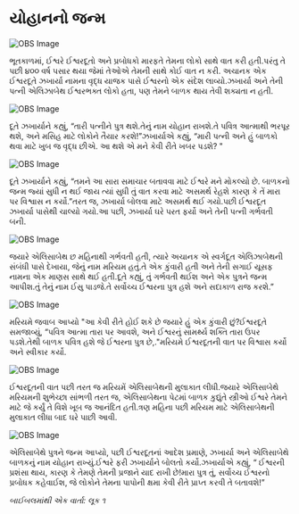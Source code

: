 # યોહાનનો જન્મ

![OBS Image](https://cdn.door43.org/obs/jpg/360px/obs-en-22-01.jpg)

ભૂતકાળમાં, ઈશ્વરે ઈશ્વરદૂતો અને પ્રબોધકો મારફતે તેમના લોકો સાથે વાત કરી હતી.પરંતુ તે પછી ૪૦૦ વર્ષ પસાર થયા જેમાં તેઓએ તેમની સાથે કોઈ વાત ન કરી. અચાનક એક ઈશ્વરદૂતે ઝખાર્યા નામના વૃદ્ધ યાજક પાસે ઈશ્વરનો એક સંદેશ લાવ્યો.ઝખાર્યા અને તેની પત્ની એલિઝાબેથ ઈશ્વરભક્ત લોકો હતા, પણ તેમને બાળક થાય તેવી શક્યતા ન હતી.

![OBS Image](https://cdn.door43.org/obs/jpg/360px/obs-en-22-02.jpg)

દૂતે ઝખાર્યાને કહ્યું, “તારી પત્નીને પુત્ર થશે.તેનું નામ યોહાન રાખશે.તે પવિત્ર આત્માથી ભરપૂર થશે, અને મસિહ માટે લોકોને તૈયાર કરશે!”ઝખાર્યાએ કહ્યું, “મારી પત્ની અને હું બાળકો થવા માટે ખુબ જ વૃદ્ધ છીએ. આ થશે એ મને કેવી રીતે ખબર પડશે? "

![OBS Image](https://cdn.door43.org/obs/jpg/360px/obs-en-22-03.jpg)

દૂતે ઝખાર્યાને કહ્યું, “તમને આ સારા સમાચાર બતાવવા માટે ઈશ્વરે મને  મોકલ્યો છે. બાળકનો જન્મ જ્યાં સુધી ન થઈ જાય ત્યાં સુધી તું વાત કરવા માટે અસમર્થ રેહશે કારણ કે તેં મારા પર વિશ્વાસ ન કર્યો.”તરત જ, ઝખાર્યા બોલવા માટે અસમર્થ થઈ ગયો.પછી ઈશ્વરદૂત ઝખાર્યા પાસેથી ચાલ્યો ગયો.આ પછી, ઝખાર્યા ઘરે પરત ફર્યો અને તેની પત્ની ગર્ભવતી બની.

![OBS Image](https://cdn.door43.org/obs/jpg/360px/obs-en-22-04.jpg)

જયારે એલિસાબેથ છ મહિનાથી ગર્ભવતી હતી, ત્યારે અચાનક એ સ્વર્ગદૂત એલિઝાબેથની સંબંધી પાસે દેખાયા, જેનું નામ મરિયમ હતું.તે એક કુંવારી હતી અને તેની સગાઈ યૂસફ નામના એક માણસ સાથે થઈ હતી.દૂતે કહ્યું, તું ગર્ભવતી થઈશ અને એક પુત્રને જન્મ આપીશ.તું તેનું નામ ઈસુ પાડજે.તે સર્વોચ્ચ ઈશ્વરના પુત્ર હશે અને સદાકાળ રાજ કરશે.”

![OBS Image](https://cdn.door43.org/obs/jpg/360px/obs-en-22-05.jpg)

મરિયમે જવાબ આપ્યો "આ કેવી રીતે હોઈ શકે છે જયારે હું એક કુંવારી છું?ઈશ્વરદૂતે સમજાવ્યું, “પવિત્ર આત્મા તારા પર આવશે, અને ઈશ્વરનું સામર્થ્ય શક્તિ તારા ઉપર પડશે.તેથી બાળક પવિત્ર હશે જે ઈશ્વરના પુત્ર છે,."મરિયમે ઈશ્વરદૂતની વાત પર વિશ્વાસ કર્યો અને સ્વીકાર કર્યો.

![OBS Image](https://cdn.door43.org/obs/jpg/360px/obs-en-22-06.jpg)

ઈશ્વરદૂતની વાત પછી તરત જ મરિયમેં એલિસાબેથની મુલાકાત લીધી.જયારે એલિસાબેથે મરિયમની શુભેચ્છા સાંભળી તરત જ, એલિસાબેથના પેટમાં બાળક કુદ્યુંતે સ્ત્રીઓ ઈશ્વરે તેમને માટે જે કર્યું તે વિશે ખૂબ જ આનંદિત હતી.ત્રણ મહિના પછી મરિયમ માટે એલિસાબેથની મુલાકાત લીધા બાદ ઘરે પાછી આવી.

![OBS Image](https://cdn.door43.org/obs/jpg/360px/obs-en-22-07.jpg)

એલિસાબેથે પુત્રને જન્મ આપ્યો, પછી ઈશ્વરદૂતનાં આદેશ પ્રમાણે, ઝખાર્યા અને એલિસાબેથે બાળકનું નામ યોહાન રાખ્યું.ઈશ્વરે ફરી ઝખાર્યાને બોલતો કર્યો.ઝખાર્યાએ કહ્યું, “ ઈશ્વરની પ્રશંસા થાય, કારણ કે તેમણે તેમની પ્રજાને યાદ રાખી છે!મારા પુત્ર તું, સર્વોચ્ચ ઈશ્વરનો પ્રબોધક કહેવાઈશ, જે લોકોને તેમના પાપોની ક્ષમા કેવી રીતે પ્રાપ્ત કરવી તે બતાવશે!”

_બાઈબલમાંથી એક વાર્તા: લૂક ૧_